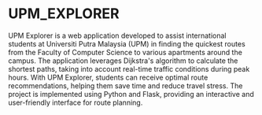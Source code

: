# UPM_EXPLORER

UPM Explorer is a web application developed to assist international students at Universiti Putra Malaysia (UPM) in finding the quickest routes from the Faculty of Computer Science to various apartments around the campus. The application leverages Dijkstra's algorithm to calculate the shortest paths, taking into account real-time traffic conditions during peak hours. With UPM Explorer, students can receive optimal route recommendations, helping them save time and reduce travel stress. The project is implemented using Python and Flask, providing an interactive and user-friendly interface for route planning.

